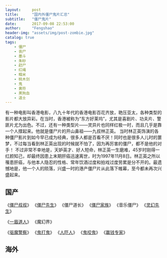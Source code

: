 ```yaml
---
layout:     post
title:      "国内外僵尸鬼片汇总"
subtitle:   "僵尸鬼片"
date:       2017-09-08 22:53:00
author:     "Fengshao"
header-img: "assets/img/post-zombie.jpg"
catalog: true
tags:
    - 僵尸
    - 丧尸
    - 墨斗
    - 朱砂
    - 赶尸
    - 红绳
    - 糯米
    - 桃木剑
    - 鬼
    - 黄符
    - 黑狗血
    - 道士
---
```

有一种电影叫香港电影，八九十年代的香港电影百花齐放，艳压亚太，各种类型的影片都大放异彩。在当时，香港被称为“东方好莱坞”，尤其是喜剧片、功夫片、警匪片尤为出色。不过，还有一种类型片——灵异片也同样红极一时，而且几乎是靠一个人撑起来。他就是僵尸片的开山鼻祖——九叔林正英。
当时林正英饰演的各种僵尸影片到如今早已成为经典，很多人都是百看不厌！同时也是很多人儿时的噩梦，不过每当看到林正英出现的时候就不怕了，因为再厉害的僵尸，都不是他的对手！
不过非常不幸地是，天妒英才、好人短命，林正英一生磨难，45岁时刚得一红颜知己，却最终因患上末期肝癌迅速离世，时为1997年11月8日。林正英之所以罹患肝癌，与他本人隐忍的性格、常年饮酒过度和拍戏过度劳累是分不开的。最遗憾地是，他一个人的陨落，兴盛一时的港产僵尸片从此落下帷幕，至今都未再次兴盛起来。

## 国产

《[僵尸叔叔](http://www.66ys.tv/kongbupian/20141010/28633.html)》 《[僵尸先生](http://www.66ys.tv/xijupian/20110812/6c5be7097ebea745ad16e4fa1d9a396d.html)》 《僵尸道长》 《[僵尸家族](http://www.66ys.tv/kongbupian/20110812/1d26075dc4afe20374830f59301ba8a8.html)》 《音乐僵尸》 《[灵幻先生](http://www.66ys.tv/kongbupian/20131104/25911.html)》 

《[一眉道人](http://www.66ys.tv/kongbupian/20110816/f1937091f3af7b6fab185d6995a898b1.html)》  《魔幻界》

《[驱魔警察](http://www.66ys.tv/kongbupian/20150205/29438.html)》 《[鬼打鬼](http://www.66ys.tv/bd/2009-08-06/7803.htm)》 《[人吓人](http://www.66ys.tv/bd/2009-03-27/6504.htm)》 《[鬼咬鬼](http://www.66ys.tv/bd/2009-04-30/6893.htm)》 《[赢钱专家](http://www.iqiyi.com/v_19rrho5p8c.html?vfm=m_312_shsp)》



## 海外

